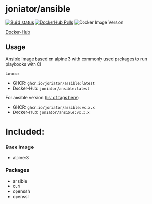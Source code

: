 # joniator/ansible

[![Build status](https://img.shields.io/github/workflow/status/Joniator/docker-ansible/Docker)](https://github.com/Joniator/docker-ansible/actions/workflows/docker-publish.yml) 
[![DockerHub Pulls](https://img.shields.io/docker/pulls/joniator/ansible)](https://hub.docker.com/r/joniator/ansible)
![Docker Image Version](https://img.shields.io/docker/v/joniator/ansible)

[Docker-Hub](https://hub.docker.com/r/joniator/ansible)

## Usage
Ansible image based on alpine 3 with commonly used packages to run playbooks with CI

Latest: 
* GHCR: `ghcr.io/joniator/ansible:latest` 
* Docker-Hub: `joniator/ansible:latest`

For ansible version ([list of tags here](https://github.com/Joniator/docker-ansible/pkgs/container/ansible))
* GHCR: `ghcr.io/joniator/ansible:vx.x.x` 
* Docker-Hub: `joniator/ansible:vx.x.x`

# Included:

### Base Image
* alpine:3

### Packages
* ansible
* curl
* openssh
* openssl
